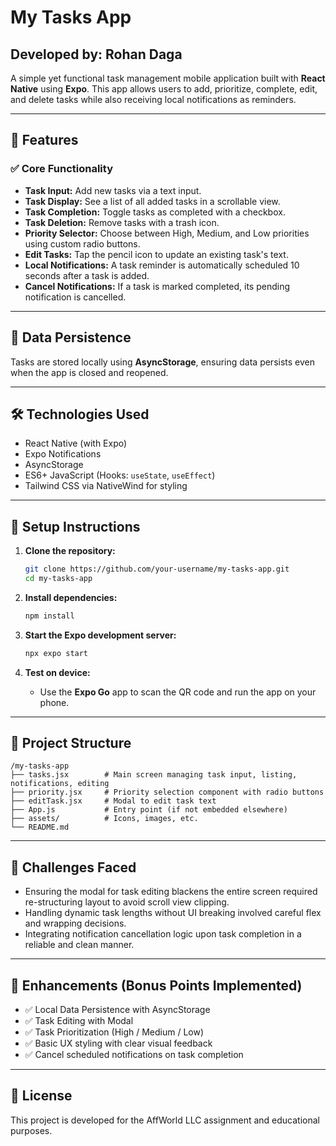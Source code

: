 # My Tasks App

## Developed by: Rohan Daga

A simple yet functional task management mobile application built with **React Native** using **Expo**. This app allows users to add, prioritize, complete, edit, and delete tasks while also receiving local notifications as reminders.

---

## 📱 Features

### ✅ Core Functionality
- **Task Input:** Add new tasks via a text input.
- **Task Display:** See a list of all added tasks in a scrollable view.
- **Task Completion:** Toggle tasks as completed with a checkbox.
- **Task Deletion:** Remove tasks with a trash icon.
- **Priority Selector:** Choose between High, Medium, and Low priorities using custom radio buttons.
- **Edit Tasks:** Tap the pencil icon to update an existing task's text.
- **Local Notifications:** A task reminder is automatically scheduled 10 seconds after a task is added.
- **Cancel Notifications:** If a task is marked completed, its pending notification is cancelled.

---

## 💾 Data Persistence
Tasks are stored locally using **AsyncStorage**, ensuring data persists even when the app is closed and reopened.

---

## 🛠️ Technologies Used
- React Native (with Expo)
- Expo Notifications
- AsyncStorage
- ES6+ JavaScript (Hooks: `useState`, `useEffect`)
- Tailwind CSS via NativeWind for styling

---

## 🧪 Setup Instructions

1. **Clone the repository:**
   ```bash
   git clone https://github.com/your-username/my-tasks-app.git
   cd my-tasks-app
   ```

2. **Install dependencies:**
   ```bash
   npm install
   ```

3. **Start the Expo development server:**
   ```bash
   npx expo start
   ```

4. **Test on device:**
   - Use the **Expo Go** app to scan the QR code and run the app on your phone.

---

## 📂 Project Structure

```
/my-tasks-app
├── tasks.jsx        # Main screen managing task input, listing, notifications, editing
├── priority.jsx     # Priority selection component with radio buttons
├── editTask.jsx     # Modal to edit task text
├── App.js           # Entry point (if not embedded elsewhere)
├── assets/          # Icons, images, etc.
└── README.md
```

---

## 🤔 Challenges Faced

- Ensuring the modal for task editing blackens the entire screen required re-structuring layout to avoid scroll view clipping.
- Handling dynamic task lengths without UI breaking involved careful flex and wrapping decisions.
- Integrating notification cancellation logic upon task completion in a reliable and clean manner.

---

## 🌟 Enhancements (Bonus Points Implemented)
- ✅ Local Data Persistence with AsyncStorage
- ✅ Task Editing with Modal
- ✅ Task Prioritization (High / Medium / Low)
- ✅ Basic UX styling with clear visual feedback
- ✅ Cancel scheduled notifications on task completion

---



## 📄 License
This project is developed for the AffWorld LLC assignment and educational purposes.
